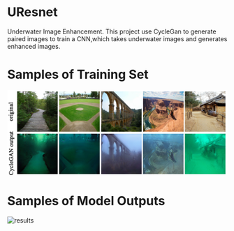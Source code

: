 # UResnet
Underwater Image Enhancement.
This project use CycleGan to generate paired images to train a CNN,which takes underwater images and generates enhanced images.
# Samples of Training Set
![trainset](/images/trainingset.jpg)
# Samples of Model Outputs
![results](/images/results.jpg)

